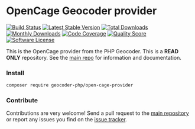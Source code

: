 # OpenCage Geocoder provider
[![Build Status](https://travis-ci.org/geocoder-php/open-cage-provider.svg?branch=master)](http://travis-ci.org/geocoder-php/open-cage-provider)
[![Latest Stable Version](https://poser.pugx.org/geocoder-php/open-cage-provider/v/stable)](https://packagist.org/packages/geocoder-php/open-cage-provider)
[![Total Downloads](https://poser.pugx.org/geocoder-php/open-cage-provider/downloads)](https://packagist.org/packages/geocoder-php/open-cage-provider)
[![Monthly Downloads](https://poser.pugx.org/geocoder-php/open-cage-provider/d/monthly.png)](https://packagist.org/packages/geocoder-php/open-cage-provider)
[![Code Coverage](https://img.shields.io/scrutinizer/coverage/g/geocoder-php/open-cage-provider.svg?style=flat-square)](https://scrutinizer-ci.com/g/geocoder-php/open-cage-provider)
[![Quality Score](https://img.shields.io/scrutinizer/g/geocoder-php/open-cage-provider.svg?style=flat-square)](https://scrutinizer-ci.com/g/geocoder-php/open-cage-provider)
[![Software License](https://img.shields.io/badge/license-MIT-brightgreen.svg?style=flat-square)](LICENSE)

This is the OpenCage provider from the PHP Geocoder. This is a **READ ONLY** repository. See the
[main repo](https://github.com/geocoder-php/Geocoder) for information and documentation. 

### Install

```bash
composer require geocoder-php/open-cage-provider
```

### Contribute

Contributions are very welcome! Send a pull request to the [main repository](https://github.com/geocoder-php/Geocoder) or 
report any issues you find on the [issue tracker](https://github.com/geocoder-php/Geocoder/issues).
